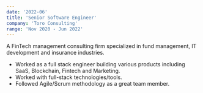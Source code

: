 ```yaml
---
date: '2022-06'
title: 'Senior Software Engineer'
company: 'Toro Consulting'
range: 'Nov 2020 - Jun 2022'
---
```


A FinTech management consulting firm specialized in fund management, IT development and insurance industries.

- Worked as a full stack engineer building various products including SaaS, Blockchain, Fintech and Marketing.
- Worked with full-stack technologies/tools.
- Followed Agile/Scrum methodology as a great team member.
